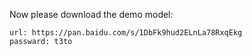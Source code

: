 Now please download the demo model:

```
url: https://pan.baidu.com/s/1DbFk9hud2ELnLa78RxqEkg  
passward: t3to
```



